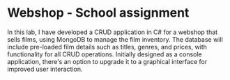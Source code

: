 # Webshop - School assignment
In this lab, I have developed a CRUD application in C# for a webshop that sells films, using MongoDB to manage the film inventory. 
The database will include pre-loaded film details such as titles, genres, and prices, with functionality for all CRUD operations. 
Initially designed as a console application, there's an option to upgrade it to a graphical interface for improved user interaction.
